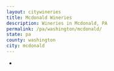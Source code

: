 ```yaml
---
layout: citywineries
title: Mcdonald Wineries
description: Wineries in Mcdonald, PA
permalink: /pa/washington/mcdonald/
state: pa
county: washington
city: mcdonald
---
```

-
